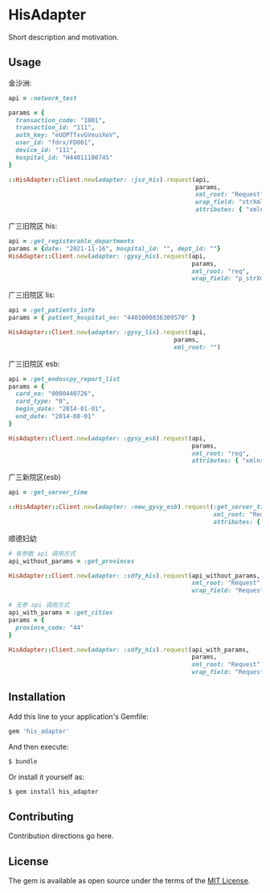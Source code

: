 # HisAdapter
Short description and motivation.

## Usage

金沙洲: 
```ruby
api = :network_test

params = {
  transaction_code: "1001",
  transaction_id: "111",
  auth_key: "eUOPTfxvGVeusXeV",
  user_id: "fdrx/FD001",
  device_id: "111",
  hospital_id: "H44011100745"
}

::HisAdapter::Client.new(adapter: :jsz_his).request(api, 
                                                    params,
                                                    xml_root: "Request",
                                                    wrap_field: "strXml",
                                                    attributes: { "xmlns" => "http://www.zoesoft.com.cn/" })

```

广三旧院区 his:
```ruby
api = :get_registerable_departments
params = {date: "2021-11-16", hospital_id: "", dept_id: ""}
HisAdapter::Client.new(adapter: :gysy_his).request(api, 
                                                   params, 
                                                   xml_root: "req", 
                                                   wrap_field: "p_strXml")
```

广三旧院区 lis: 
```ruby
api = :get_patients_info
params = { patient_hospital_no: "4401000036309570" }

HisAdapter::Client.new(adapter: :gysy_lis).request(api,
                                              params,
                                              xml_root: "")
```

广三旧院区 esb:
```ruby
api = :get_endoscpy_report_list 
params = {
  card_no: "0000440726",
  card_type: "0",
  begin_date: "2014-01-01",
  end_date: "2014-08-01"
}

HisAdapter::Client.new(adapter: :gysy_esb).request(api, 
                                                   params, 
                                                   xml_root: "req", 
                                                   attributes: { "xmlns" => "http://ESB.Service/" })
```

广三新院区(esb)
```ruby
api = :get_server_time 

::HisAdapter::Client.new(adapter: :new_gysy_esb).request(:get_server_time,
                                                         xml_root: "Request",
                                                         attributes: { "xmlns" => "http://ESB.Service/" })
```

顺德妇幼
```ruby
# 有参数 api 调用方式
api_without_params = :get_provinces 

HisAdapter::Client.new(adapter: :sdfy_his).request(api_without_params, 
                                                   xml_root: "Request",
                                                   wrap_field: "RequestXml")

# 无参 api 调用方式
api_with_params = :get_cities
params = { 
  province_code: "44"
}

HisAdapter::Client.new(adapter: :sdfy_his).request(api_with_params,
                                                   params,
                                                   xml_root: "Request",
                                                   wrap_field: "RequestXml")
```

## Installation
Add this line to your application's Gemfile:

```ruby
gem 'his_adapter'
```

And then execute:
```bash
$ bundle
```

Or install it yourself as:
```bash
$ gem install his_adapter
```

## Contributing
Contribution directions go here.

## License
The gem is available as open source under the terms of the [MIT License](https://opensource.org/licenses/MIT).
